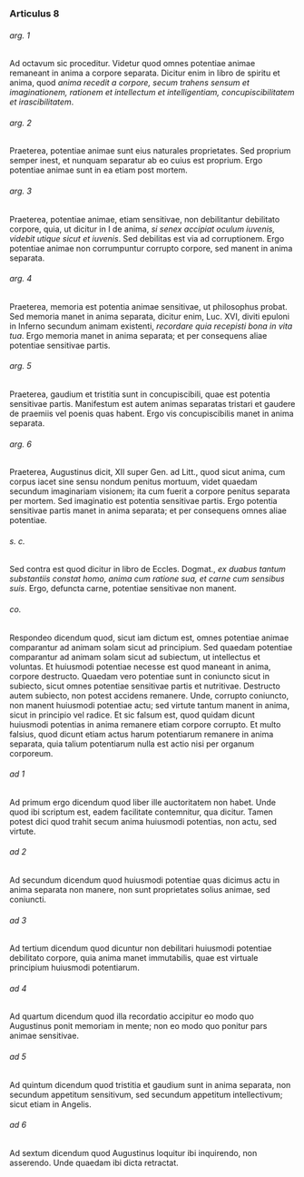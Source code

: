 ### Articulus 8

###### arg. 1
Ad octavum sic proceditur. Videtur quod omnes potentiae animae remaneant in anima a corpore separata. Dicitur enim in libro de spiritu et anima, quod *anima recedit a corpore, secum trahens sensum et imaginationem, rationem et intellectum et intelligentiam, concupiscibilitatem et irascibilitatem*.

###### arg. 2
Praeterea, potentiae animae sunt eius naturales proprietates. Sed proprium semper inest, et nunquam separatur ab eo cuius est proprium. Ergo potentiae animae sunt in ea etiam post mortem.

###### arg. 3
Praeterea, potentiae animae, etiam sensitivae, non debilitantur debilitato corpore, quia, ut dicitur in I de anima, *si senex accipiat oculum iuvenis, videbit utique sicut et iuvenis*. Sed debilitas est via ad corruptionem. Ergo potentiae animae non corrumpuntur corrupto corpore, sed manent in anima separata.

###### arg. 4
Praeterea, memoria est potentia animae sensitivae, ut philosophus probat. Sed memoria manet in anima separata, dicitur enim, Luc. XVI, diviti epuloni in Inferno secundum animam existenti, *recordare quia recepisti bona in vita tua*. Ergo memoria manet in anima separata; et per consequens aliae potentiae sensitivae partis.

###### arg. 5
Praeterea, gaudium et tristitia sunt in concupiscibili, quae est potentia sensitivae partis. Manifestum est autem animas separatas tristari et gaudere de praemiis vel poenis quas habent. Ergo vis concupiscibilis manet in anima separata.

###### arg. 6
Praeterea, Augustinus dicit, XII super Gen. ad Litt., quod sicut anima, cum corpus iacet sine sensu nondum penitus mortuum, videt quaedam secundum imaginariam visionem; ita cum fuerit a corpore penitus separata per mortem. Sed imaginatio est potentia sensitivae partis. Ergo potentia sensitivae partis manet in anima separata; et per consequens omnes aliae potentiae.

###### s. c.
Sed contra est quod dicitur in libro de Eccles. Dogmat., *ex duabus tantum substantiis constat homo, anima cum ratione sua, et carne cum sensibus suis*. Ergo, defuncta carne, potentiae sensitivae non manent.

###### co.
Respondeo dicendum quod, sicut iam dictum est, omnes potentiae animae comparantur ad animam solam sicut ad principium. Sed quaedam potentiae comparantur ad animam solam sicut ad subiectum, ut intellectus et voluntas. Et huiusmodi potentiae necesse est quod maneant in anima, corpore destructo. Quaedam vero potentiae sunt in coniuncto sicut in subiecto, sicut omnes potentiae sensitivae partis et nutritivae. Destructo autem subiecto, non potest accidens remanere. Unde, corrupto coniuncto, non manent huiusmodi potentiae actu; sed virtute tantum manent in anima, sicut in principio vel radice. Et sic falsum est, quod quidam dicunt huiusmodi potentias in anima remanere etiam corpore corrupto. Et multo falsius, quod dicunt etiam actus harum potentiarum remanere in anima separata, quia talium potentiarum nulla est actio nisi per organum corporeum.

###### ad 1
Ad primum ergo dicendum quod liber ille auctoritatem non habet. Unde quod ibi scriptum est, eadem facilitate contemnitur, qua dicitur. Tamen potest dici quod trahit secum anima huiusmodi potentias, non actu, sed virtute.

###### ad 2
Ad secundum dicendum quod huiusmodi potentiae quas dicimus actu in anima separata non manere, non sunt proprietates solius animae, sed coniuncti.

###### ad 3
Ad tertium dicendum quod dicuntur non debilitari huiusmodi potentiae debilitato corpore, quia anima manet immutabilis, quae est virtuale principium huiusmodi potentiarum.

###### ad 4
Ad quartum dicendum quod illa recordatio accipitur eo modo quo Augustinus ponit memoriam in mente; non eo modo quo ponitur pars animae sensitivae.

###### ad 5
Ad quintum dicendum quod tristitia et gaudium sunt in anima separata, non secundum appetitum sensitivum, sed secundum appetitum intellectivum; sicut etiam in Angelis.

###### ad 6
Ad sextum dicendum quod Augustinus loquitur ibi inquirendo, non asserendo. Unde quaedam ibi dicta retractat.

